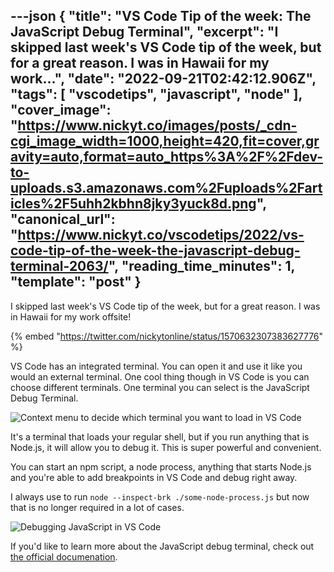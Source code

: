 ---json
{
  "title": "VS Code Tip of the week: The JavaScript Debug Terminal",
  "excerpt": "I skipped last week's VS Code tip of the week, but for a great reason. I was in Hawaii for my work...",
  "date": "2022-09-21T02:42:12.906Z",
  "tags": [
    "vscodetips",
    "javascript",
    "node"
  ],
  "cover_image": "https://www.nickyt.co/images/posts/_cdn-cgi_image_width=1000,height=420,fit=cover,gravity=auto,format=auto_https%3A%2F%2Fdev-to-uploads.s3.amazonaws.com%2Fuploads%2Farticles%2F5uhh2kbhn8jky3yuck8d.png",
  "canonical_url": "https://www.nickyt.co/vscodetips/2022/vs-code-tip-of-the-week-the-javascript-debug-terminal-2063/",
  "reading_time_minutes": 1,
  "template": "post"
}
---

I skipped last week's VS Code tip of the week, but for a great reason. I was in Hawaii for my work offsite!

{% embed "https://twitter.com/nickytonline/status/1570632307383627776" %}

VS Code has an integrated terminal. You can open it and use it like you would an external terminal. One cool thing though in VS Code is you can choose different terminals. One terminal you can select is the JavaScript Debug Terminal.


![Context menu to decide which terminal you want to load in VS Code](https://www.nickyt.co/images/posts/_uploads_articles_xoejxm8bl2ra8trws3ej.png)

It's a terminal that loads your regular shell, but if you run anything that is Node.js, it will allow you to debug it. This is super powerful and convenient.

You can start an npm script, a node process, anything that starts Node.js and you're able to add breakpoints in VS Code and debug right away.

I always use to run `node --inspect-brk ./some-node-process.js` but now that is no longer required in a lot of cases.

![Debugging JavaScript in VS Code](https://www.nickyt.co/images/posts/_uploads_articles_5ei14x4k40q0xm7aksey.png)

If you'd like to learn more about the JavaScript debug terminal, check out [the official documenation](https://code.visualstudio.com/docs/nodejs/nodejs-debugging#_javascript-debug-terminal).
